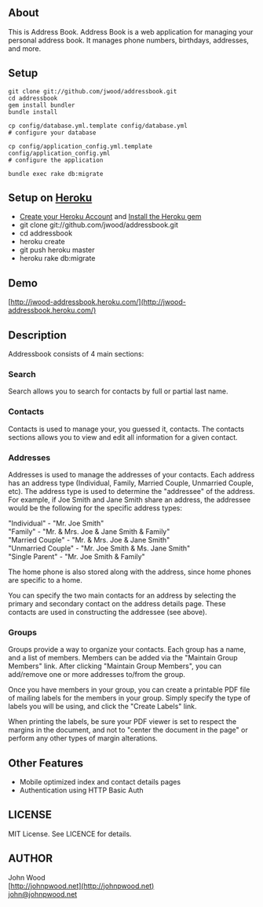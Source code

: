## About

This is Address Book.  Address Book is a web application for managing
your personal address book.  It manages phone numbers, birthdays, addresses, 
and more.

## Setup
```
git clone git://github.com/jwood/addressbook.git
cd addressbook
gem install bundler
bundle install

cp config/database.yml.template config/database.yml
# configure your database

cp config/application_config.yml.template config/application_config.yml
# configure the application

bundle exec rake db:migrate
```

## Setup on [Heroku](http://heroku.com/)
* [Create your Heroku Account](http://heroku.com/signup) and [Install the Heroku gem](http://docs.heroku.com/heroku-command)
* git clone git://github.com/jwood/addressbook.git
* cd addressbook
* heroku create
* git push heroku master
* heroku rake db:migrate

## Demo
[http://jwood-addressbook.heroku.com/](http://jwood-addressbook.heroku.com/)  

## Description
Addressbook consists of 4 main sections:

### Search
Search allows you to search for contacts by full or partial last name.

### Contacts
Contacts is used to manage your, you guessed it, contacts.  The contacts sections allows
you to view and edit all information for a given contact.

### Addresses
Addresses is used to manage the addresses of your contacts.  Each address has
an address type (Individual, Family, Married Couple, Unmarried Couple, etc).
The address type is used to determine the "addressee" of the address.  For
example, if Joe Smith and Jane Smith share an address, the addressee
would be the following for the specific address types:

"Individual" - "Mr. Joe Smith"  
"Family" - "Mr. & Mrs. Joe & Jane Smith & Family"  
"Married Couple" - "Mr. & Mrs. Joe & Jane Smith"  
"Unmarried Couple" - "Mr. Joe Smith & Ms. Jane Smith"  
"Single Parent" - "Mr. Joe Smith & Family"  

The home phone is also stored along with the address, since home phones are
specific to a home.  
 
You can specify the two main contacts for an address by selecting the primary
and secondary contact on the address details page.  These contacts are used
in constructing the addressee (see above).
 
### Groups
Groups provide a way to organize your contacts.  Each group has a name, and 
a list of members.  Members can be added via the "Maintain Group Members"
link.  After clicking "Maintain Group Members", you can add/remove one or more
addresses to/from the group.

Once you have members in your group, you can create a printable PDF file of
mailing labels for the members in your group.  Simply specify the type of labels
you will be using, and click the "Create Labels" link.

When printing the labels, be sure your PDF viewer is set to respect the 
margins in the document, and not to "center the document in the page" or 
perform any other types of margin alterations.

## Other Features
* Mobile optimized index and contact details pages
* Authentication using HTTP Basic Auth
 
## LICENSE
MIT License.  See LICENCE for details.

## AUTHOR
John Wood  
[http://johnpwood.net](http://johnpwood.net)  
[john@johnpwood.net](mailto:john@johnpwood.net)  

